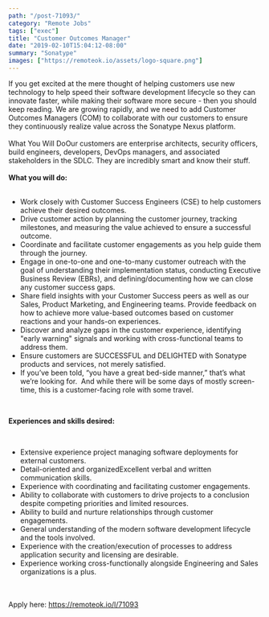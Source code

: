 ```yaml
---
path: "/post-71093/"
category: "Remote Jobs"
tags: ["exec"]
title: "Customer Outcomes Manager"
date: "2019-02-10T15:04:12-08:00"
summary: "Sonatype"
images: ["https://remoteok.io/assets/logo-square.png"]
---
```


If you get excited at the mere thought of helping customers use new technology to help speed their software development lifecycle so they can innovate faster, while making their software more secure - then you should keep reading. We are growing rapidly, and we need to add Customer Outcomes Managers (COM) to collaborate with our customers to ensure they continuously realize value across the Sonatype Nexus platform.<br /><br />What You Will DoOur customers are enterprise architects, security officers, build engineers, developers, DevOps managers, and associated stakeholders in the SDLC. They are incredibly smart and know their stuff.<br /><br /><strong>What you will do:</strong><br /><br /><ul><li>Work closely with Customer Success Engineers (CSE) to help customers achieve their desired outcomes.</li><li>Drive customer action by planning the customer journey, tracking milestones, and measuring the value achieved to ensure a successful outcome.</li><li>Coordinate and facilitate customer engagements as you help guide them through the journey.</li><li>Engage in one-to-one and one-to-many customer outreach with the goal of understanding their implementation status, conducting Executive Business Review (EBRs), and defining/documenting how we can close any customer success gaps.</li><li>Share field insights with your Customer Success peers as well as our Sales, Product Marketing, and Engineering teams. Provide feedback on how to achieve more value-based outcomes based on customer reactions and your hands-on experiences.</li><li>Discover and analyze gaps in the customer experience, identifying "early warning" signals and working with cross-functional teams to address them.</li><li>Ensure customers are SUCCESSFUL and DELIGHTED with Sonatype products and services, not merely satisfied.</li><li>If you&rsquo;ve been told, &ldquo;you have a great bed-side manner,&rdquo; that&rsquo;s what we&rsquo;re looking for. &nbsp;And while there will be some days of mostly screen-time, this is a customer-facing role with some travel.</li></ul><br /><p><strong>Experiences and skills desired:</strong></p><br /><ul><li>Extensive experience project managing software deployments for external customers.</li><li>Detail-oriented and organizedExcellent verbal and written communication skills.</li><li>Experience with coordinating and facilitating customer engagements.</li><li>Ability to collaborate with customers to drive projects to a conclusion despite competing priorities and limited resources.</li><li>Ability to build and nurture relationships through customer engagements.</li><li>General understanding of the modern software development lifecycle and the tools involved.</li><li>Experience with the creation/execution of processes to address application security and licensing are desirable.</li><li>Experience working cross-functionally alongside Engineering and Sales organizations is a plus.&nbsp;</li></ul>

<br/>
<br/>
Apply here: <A HREF="https://remoteok.io/l/71093">https://remoteok.io/l/71093</A>
